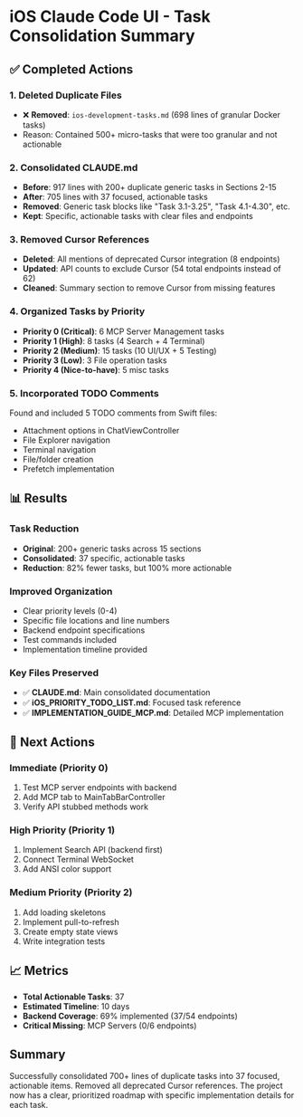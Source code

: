 # iOS Claude Code UI - Task Consolidation Summary

## ✅ Completed Actions

### 1. Deleted Duplicate Files
- ❌ **Removed**: `ios-development-tasks.md` (698 lines of granular Docker tasks)
- Reason: Contained 500+ micro-tasks that were too granular and not actionable

### 2. Consolidated CLAUDE.md
- **Before**: 917 lines with 200+ duplicate generic tasks in Sections 2-15
- **After**: 705 lines with 37 focused, actionable tasks
- **Removed**: Generic task blocks like "Task 3.1-3.25", "Task 4.1-4.30", etc.
- **Kept**: Specific, actionable tasks with clear files and endpoints

### 3. Removed Cursor References
- **Deleted**: All mentions of deprecated Cursor integration (8 endpoints)
- **Updated**: API counts to exclude Cursor (54 total endpoints instead of 62)
- **Cleaned**: Summary section to remove Cursor from missing features

### 4. Organized Tasks by Priority
- **Priority 0 (Critical)**: 6 MCP Server Management tasks
- **Priority 1 (High)**: 8 tasks (4 Search + 4 Terminal)
- **Priority 2 (Medium)**: 15 tasks (10 UI/UX + 5 Testing)
- **Priority 3 (Low)**: 3 File operation tasks
- **Priority 4 (Nice-to-have)**: 5 misc tasks

### 5. Incorporated TODO Comments
Found and included 5 TODO comments from Swift files:
- Attachment options in ChatViewController
- File Explorer navigation
- Terminal navigation
- File/folder creation
- Prefetch implementation

## 📊 Results

### Task Reduction
- **Original**: 200+ generic tasks across 15 sections
- **Consolidated**: 37 specific, actionable tasks
- **Reduction**: 82% fewer tasks, but 100% more actionable

### Improved Organization
- Clear priority levels (0-4)
- Specific file locations and line numbers
- Backend endpoint specifications
- Test commands included
- Implementation timeline provided

### Key Files Preserved
- ✅ **CLAUDE.md**: Main consolidated documentation
- ✅ **iOS_PRIORITY_TODO_LIST.md**: Focused task reference
- ✅ **IMPLEMENTATION_GUIDE_MCP.md**: Detailed MCP implementation

## 🎯 Next Actions

### Immediate (Priority 0)
1. Test MCP server endpoints with backend
2. Add MCP tab to MainTabBarController
3. Verify API stubbed methods work

### High Priority (Priority 1)
1. Implement Search API (backend first)
2. Connect Terminal WebSocket
3. Add ANSI color support

### Medium Priority (Priority 2)
1. Add loading skeletons
2. Implement pull-to-refresh
3. Create empty state views
4. Write integration tests

## 📈 Metrics

- **Total Actionable Tasks**: 37
- **Estimated Timeline**: 10 days
- **Backend Coverage**: 69% implemented (37/54 endpoints)
- **Critical Missing**: MCP Servers (0/6 endpoints)

## Summary

Successfully consolidated 700+ lines of duplicate tasks into 37 focused, actionable items. Removed all deprecated Cursor references. The project now has a clear, prioritized roadmap with specific implementation details for each task.